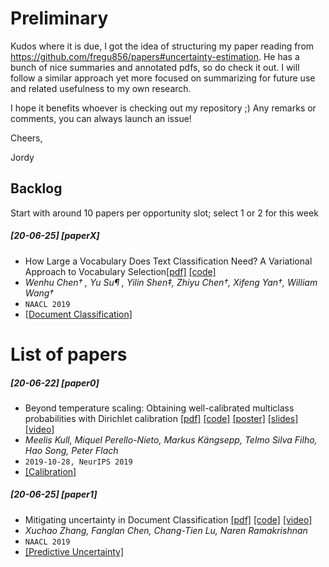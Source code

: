 # Preliminary

Kudos where it is due, I got the idea of structuring my paper reading from https://github.com/fregu856/papers#uncertainty-estimation. 
He has a bunch of nice summaries and annotated pdfs, so do check it out. 
I will follow a similar approach yet more focused on summarizing for future use and related usefulness to my own research. 

I hope it benefits whoever is checking out my repository ;) 
Any remarks or comments, you can always launch an issue! 

Cheers, 

Jordy

## Backlog
Start with around 10 papers per opportunity slot; select 1 or 2 for this week

##### [20-06-25] [paperX]
- How Large a Vocabulary Does Text Classification Need? A Variational Approach to Vocabulary Selection[[pdf]](https://arxiv.org/pdf/1902.10339.pdf) [[code]](https://github.com/wenhuchen/Variational-Vocabulary-Selection)
- *Wenhu Chen† , Yu Su¶ , Yilin Shen‡, Zhiyu Chen†, Xifeng Yan†, William Wang†*
- `NAACL 2019`
- [[Document Classification]](#Document_Classification)



# List of papers

##### [20-06-22] [paper0]
- Beyond temperature scaling: Obtaining well-calibrated multiclass probabilities with Dirichlet calibration [[pdf]](https://arxiv.org/abs/1910.12656) [[code]](https://github.com/dirichletcal/experiments_neurips) [[poster]](https://dirichletcal.github.io/documents/neurips2019/poster.pdf) [[slides]](https://dirichletcal.github.io/documents/neurips2019/slides.pdf) [[video]](https://dirichletcal.github.io/documents/neurips2019/video/Meelis_Ettekanne.mp4)
- *Meelis Kull, Miquel Perello-Nieto, Markus Kängsepp, Telmo Silva Filho, Hao Song, Peter Flach*
- `2019-10-28, NeurIPS 2019`
- [[Calibration]](#calibration)


##### [20-06-25] [paper1]
- Mitigating uncertainty in Document Classification [[pdf]](https://xuczhang.github.io/papers/naacl19_uncertainty_full.pdf) [[code]](https://github.com/xuczhang/UncertainDC) [[video]](https://vimeo.com/347415373)
- *Xuchao Zhang, Fanglan Chen, Chang-Tien Lu, Naren Ramakrishnan*
- `NAACL 2019`
- [[Predictive Uncertainty]](#Predictive_Uncertainty)

